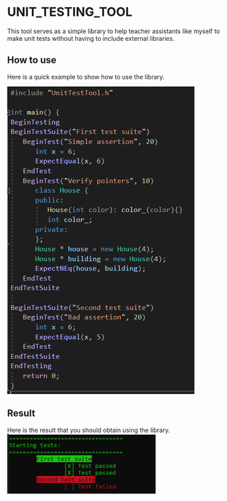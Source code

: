 # UNIT_TESTING_TOOL
This tool serves as a simple library to help teacher assistants like myself to make unit tests without having to include external libraries.

## How to use
Here is a quick example to show how to use the library.

![Example](https://github.com/ThierryBeaulieu/UNIT_TESTING_TOOL/blob/master/QuickExemple.PNG)

## Result
Here is the result that you should obtain using the library.
![Result](https://github.com/ThierryBeaulieu/UNIT_TESTING_TOOL/blob/master/assertion_result.PNG)
